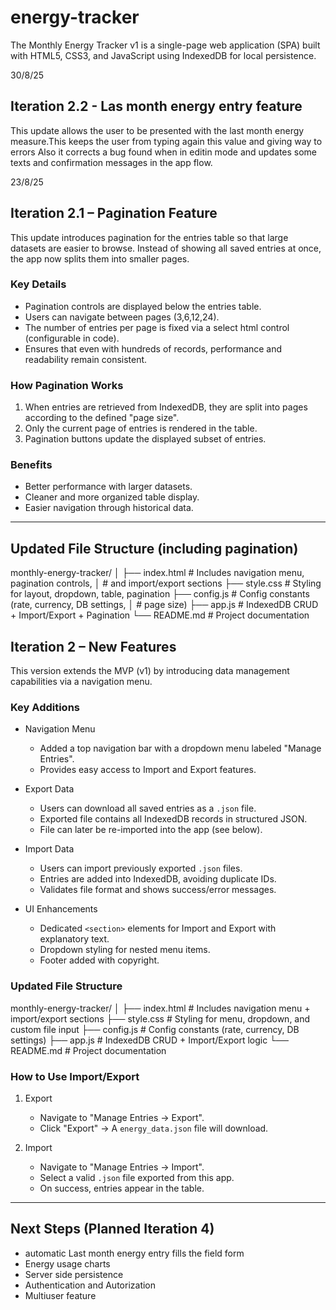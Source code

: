 # energy-tracker
The Monthly Energy Tracker v1 is a single-page web application (SPA) built with HTML5, CSS3, and JavaScript using IndexedDB for local persistence.

30/8/25

## Iteration 2.2 - Las month energy entry feature

This update allows the user to be presented with the last month energy measure.This keeps the user from typing again this value and giving way to errors
Also it corrects a bug found when in editin mode and updates some texts and confirmation messages in the app flow.


23/8/25
## Iteration 2.1 – Pagination Feature

This update introduces pagination for the entries table so that
large datasets are easier to browse. Instead of showing all saved
entries at once, the app now splits them into smaller pages.

### Key Details
- Pagination controls are displayed below the entries table.
- Users can navigate between pages (3,6,12,24).
- The number of entries per page is fixed via a select html control (configurable in code).
- Ensures that even with hundreds of records, performance and
  readability remain consistent.

### How Pagination Works
1. When entries are retrieved from IndexedDB, they are split into
   pages according to the defined "page size".
2. Only the current page of entries is rendered in the table.
3. Pagination buttons update the displayed subset of entries.

### Benefits
- Better performance with larger datasets.
- Cleaner and more organized table display.
- Easier navigation through historical data.

---

## Updated File Structure (including pagination)

monthly-energy-tracker/
│
├── index.html     # Includes navigation menu, pagination controls,
│                  # and import/export sections
├── style.css      # Styling for layout, dropdown, table, pagination
├── config.js      # Config constants (rate, currency, DB settings,
│                  # page size)
├── app.js         # IndexedDB CRUD + Import/Export + Pagination
└── README.md      # Project documentation


## Iteration 2 – New Features

This version extends the MVP (v1) by introducing data management
capabilities via a navigation menu.

### Key Additions
- Navigation Menu
  - Added a top navigation bar with a dropdown menu labeled
    "Manage Entries".
  - Provides easy access to Import and Export features.

- Export Data
  - Users can download all saved entries as a `.json` file.
  - Exported file contains all IndexedDB records in structured JSON.
  - File can later be re-imported into the app (see below).

- Import Data
  - Users can import previously exported `.json` files.
  - Entries are added into IndexedDB, avoiding duplicate IDs.
  - Validates file format and shows success/error messages.

- UI Enhancements
  - Dedicated `<section>` elements for Import and Export with
    explanatory text.
  - Dropdown styling for nested menu items.
  - Footer added with copyright.

### Updated File Structure

monthly-energy-tracker/
│
├── index.html     # Includes navigation menu + import/export sections
├── style.css      # Styling for menu, dropdown, and custom file input
├── config.js      # Config constants (rate, currency, DB settings)
├── app.js         # IndexedDB CRUD + Import/Export logic
└── README.md      # Project documentation

### How to Use Import/Export

1. Export
   - Navigate to "Manage Entries → Export".
   - Click "Export" → A `energy_data.json` file will download.

2. Import
   - Navigate to "Manage Entries → Import".
   - Select a valid `.json` file exported from this app.
   - On success, entries appear in the table.

---

## Next Steps (Planned Iteration 4)
- automatic Last month energy entry fills the field form 
- Energy usage charts
- Server side persistence
- Authentication and Autorization
- Multiuser feature

